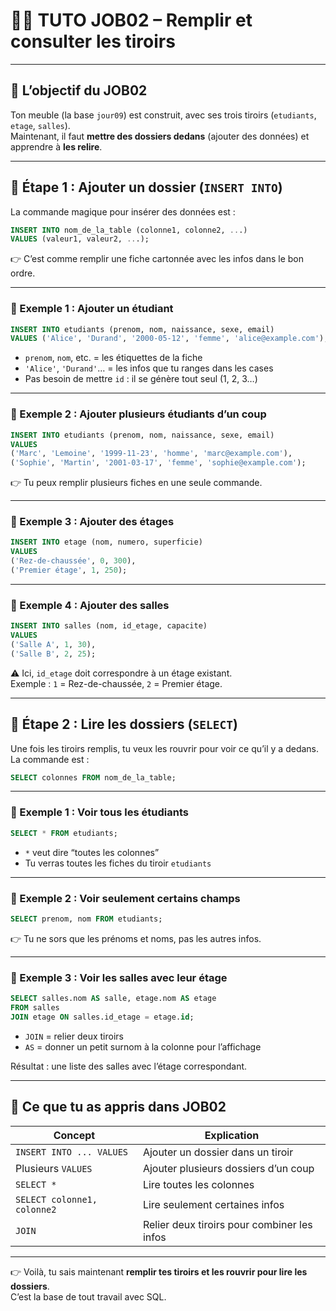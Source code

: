 # 🧑‍🏫 TUTO JOB02 – Remplir et consulter les tiroirs

---

## 🎯 L’objectif du JOB02

Ton meuble (la base `jour09`) est construit, avec ses trois tiroirs (`etudiants`, `etage`, `salles`).  
Maintenant, il faut **mettre des dossiers dedans** (ajouter des données) et apprendre à **les relire**.

---

## 🧩 Étape 1 : Ajouter un dossier (`INSERT INTO`)

La commande magique pour insérer des données est :

```sql
INSERT INTO nom_de_la_table (colonne1, colonne2, ...)
VALUES (valeur1, valeur2, ...);
```

👉 C’est comme remplir une fiche cartonnée avec les infos dans le bon ordre.

---

### 📄 Exemple 1 : Ajouter un étudiant

```sql
INSERT INTO etudiants (prenom, nom, naissance, sexe, email)
VALUES ('Alice', 'Durand', '2000-05-12', 'femme', 'alice@example.com');
```

- `prenom`, `nom`, etc. = les étiquettes de la fiche
- `'Alice'`, `'Durand'`… = les infos que tu ranges dans les cases
- Pas besoin de mettre `id` : il se génère tout seul (1, 2, 3…)

---

### 📄 Exemple 2 : Ajouter plusieurs étudiants d’un coup

```sql
INSERT INTO etudiants (prenom, nom, naissance, sexe, email)
VALUES
('Marc', 'Lemoine', '1999-11-23', 'homme', 'marc@example.com'),
('Sophie', 'Martin', '2001-03-17', 'femme', 'sophie@example.com');
```

👉 Tu peux remplir plusieurs fiches en une seule commande.

---

### 🏢 Exemple 3 : Ajouter des étages

```sql
INSERT INTO etage (nom, numero, superficie)
VALUES
('Rez-de-chaussée', 0, 300),
('Premier étage', 1, 250);
```

---

### 🏫 Exemple 4 : Ajouter des salles

```sql
INSERT INTO salles (nom, id_etage, capacite)
VALUES
('Salle A', 1, 30),
('Salle B', 2, 25);
```

⚠️ Ici, `id_etage` doit correspondre à un étage existant.  
Exemple : `1` = Rez-de-chaussée, `2` = Premier étage.

---

## 🧩 Étape 2 : Lire les dossiers (`SELECT`)

Une fois les tiroirs remplis, tu veux les rouvrir pour voir ce qu’il y a dedans.  
La commande est :

```sql
SELECT colonnes FROM nom_de_la_table;
```

---

### 📖 Exemple 1 : Voir tous les étudiants

```sql
SELECT * FROM etudiants;
```

- `*` veut dire “toutes les colonnes”
- Tu verras toutes les fiches du tiroir `etudiants`

---

### 📖 Exemple 2 : Voir seulement certains champs

```sql
SELECT prenom, nom FROM etudiants;
```

👉 Tu ne sors que les prénoms et noms, pas les autres infos.

---

### 📖 Exemple 3 : Voir les salles avec leur étage

```sql
SELECT salles.nom AS salle, etage.nom AS etage
FROM salles
JOIN etage ON salles.id_etage = etage.id;
```

- `JOIN` = relier deux tiroirs
- `AS` = donner un petit surnom à la colonne pour l’affichage

Résultat : une liste des salles avec l’étage correspondant.

---

## 🧠 Ce que tu as appris dans JOB02

| Concept                     | Explication                                 |
| --------------------------- | ------------------------------------------- |
| `INSERT INTO ... VALUES`    | Ajouter un dossier dans un tiroir           |
| Plusieurs `VALUES`          | Ajouter plusieurs dossiers d’un coup        |
| `SELECT *`                  | Lire toutes les colonnes                    |
| `SELECT colonne1, colonne2` | Lire seulement certaines infos              |
| `JOIN`                      | Relier deux tiroirs pour combiner les infos |

---

👉 Voilà, tu sais maintenant **remplir tes tiroirs et les rouvrir pour lire les dossiers**.  
C’est la base de tout travail avec SQL.
